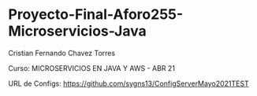 # Proyecto-Final-Aforo255-Microservicios-Java
Cristian Fernando Chavez Torres

Curso: MICROSERVICIOS EN JAVA Y AWS - ABR 21

URL de Configs: https://github.com/sygns13/ConfigServerMayo2021TEST
